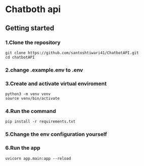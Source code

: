 # Chatboth api 
## Getting started

### 1.Clone the repository
```
git clone https://github.com/santoshtiwari41/ChatbotAPI.git
cd chatbotAPI
```

### 2.change .example.env to .env

### 3.Create and activate virtual enviroment

```
python3 -m venv venv
source venv/bin/activate
```
### 4.Run the command
```
pip install -r requirements.txt

```
### 5.Change the env configuration yourself

### 6.Run the app
```
uvicorn app.main:app --reload

```


